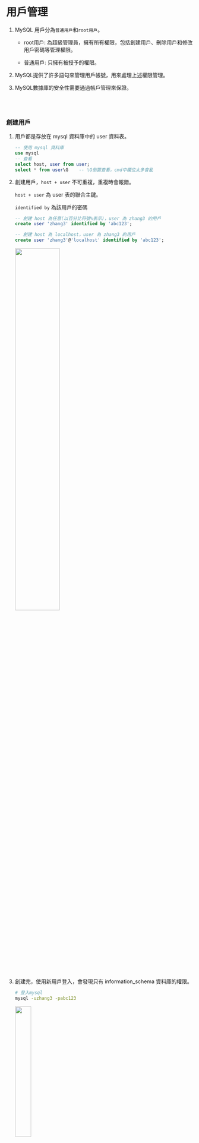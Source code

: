 # 用戶管理

1. MySQL 用戶分為`普通用戶`和`root用戶`。

    * root用戶: 為超級管理員，擁有所有權限，包括創建用戶、刪除用戶和修改用戶密碼等管理權限。

    * 普通用戶: 只擁有被授予的權限。

2. MySQL提供了許多語句來管理用戶帳號，用來處理上述權限管理。

3. MySQL數據庫的安全性需要通過帳戶管理來保證。

<br/>

<br/>

### 創建用戶

1. 用戶都是存放在 mysql 資料庫中的 user 資料表。

    ```sql
    -- 使用 mysql 資料庫
    use mysql
    -- 查看
    select host, user from user;
    select * from user\G    -- \G倒置查看，cmd中欄位太多會亂
    ```


2. 創建用戶，`host + user` 不可重複，重複時會報錯。

    `host + user` 為 user 表的聯合主鍵。

    `identified by` 為該用戶的密碼

    ```sql
    -- 創建 host 為任意(以百分比符號%表示)，user 為 zhang3 的用戶
    create user 'zhang3' identified by 'abc123';

    -- 創建 host 為 localhost，user 為 zhang3 的用戶
    create user 'zhang3'@'localhost' identified by 'abc123';
    ```


    <img width='50%' src='../../_image/Snipaste_2023-11-20_11-44-22.png'>


3. 創建完，使用新用戶登入，會發現只有 information_schema 資料庫的權限。

    ```sh
    # 登入mysql
    mysql -uzhang3 -pabc123
    ```

    <img width='30%' src='../../_image/Snipaste_2023-11-20_11-55-13.png'>

<br/>

<br/>


### 更新用戶名
此功能基本比較少用，因為只能修改 user 表中的使用者名稱。 主鍵是 `host + user`，所以 where 條件要設好。
```sql
update user set user = 'wang5' where user = 'zhang3' and host = '%';
```

### 刪除用戶
相當於刪除 user 表中的數據。

```sql
-- host沒指定的話，是預設刪除 'zhang3'@'%'
drop user 'zhang3';

-- 刪除指定 host + user 用戶
drop user 'zhang3'@'localhost';
```

`注意:` 不推薦使用 DELETE ... FROM 的方式刪除，因為會有殘存資料沒有刪除乾淨，所以最好是使用 DROP。

<br/>

<br/>

### 記得刷新權限

若`修改用戶名`或是`刪除用戶名`之後，必須要下此命令，刷新權限。
```sql
-- sql
flush privileges;
```

<br/>

<br/>

### 修改自己的密碼
先登入需要修改的用戶，再修改密碼
```sql
alter user user() identified by 'abcabc';
```

補充: 密碼是儲存在 `authentication_string` 這個欄位中，並且有經過加密處裡。

<img src='../../_image/Snipaste_2023-11-20_13-22-40.png'>

<br/>

<br/>

### 修改別的用戶密碼
需要透過 root 修改其他的用戶密碼。建議 user 和 host 都要指定

```sql
alter user 'zhang3'@'%' identified by 'abcabc';
```

<br/>

<br/>

---

<br/>

<br/>

# 權限管理

簡單理解就是，MySQL 只允許做權限以內的事情，例如只允許 SELECT 操作，就不能另外執行 UPDATE 操作。

### 授予權限

給用戶授權的方式有2種:

1. 賦予用戶授權角色

2. 直接授權給用戶

<br/>

<br/>

### MySQL 權限大致分類

|種類|設置權限|
|--|--|
|表權限|Select, Insert, Update, Delete, Create, Drop, Grant, References, Index, Alter|
|列權限|Select, Insert, Update, References|
|過程權限|Execute, Alter Routine, Grant|

<br/>

<br/>

### 權限設置原則

1. 指授予能`滿足需要的最小權限`。

2. 創建用戶的時候，`限制用戶的登入主機(host)`。

3. 為每個用戶設置`滿足密碼複雜度的密碼`。

4. 定期清理不需要的用戶，回收權限或刪除用戶。

<br/>

<br/>

### 查看權限列表
查看所有可用的權限列表
```sql
-- 顯示 MySQL 資料庫伺服器上可用的全域權限清單。
show privileges;
```

`查看用戶被授予的權限` (常用)
```sql
-- 當前用戶
show grants;
-- 指定用戶
show grants FOR '用戶名'@'主機名';
```

<br/>

<br/>

授權命令: 

```sql
-- 授權
GRANT 權限1, 權限2... ON 數據庫名稱.表名稱 TO 用戶名@用戶地址 [identified by '密碼'];

-- 補充: 若沒有該用戶，則會自動創建一個
```

舉例
```sql
-- dbtest資料庫中，賦予 select, update 權限給 zhang3
grant select, update on dbtest.* to 'zhang3'@'%';

-- dbtest資料庫中，賦予所有權限給 zhang3
grant all privileges on dbtest.* to 'zhang3'@'%';

-- 所有資料庫中，賦予所有權限給 zhang3
grant all privileges on *.* to 'zhang3'@'%';
```

`注意` : 預設是只有 root 才有賦予權限的能力，如果需要`賦予權限`的權限，需要添加 `WITH GRANT OPTION` 選項:

```sql
-- 這樣 zhang3 也有賦予其他用戶權限的能力
grant all privileges on *.* to 'zhang3'@'%' with grant option;
```


<br/>

<br/>


### 撤銷權限
```sql
REVOKE 權限類型 ON 數據庫名稱.表名 FROM '使用者名稱'@'主機';
```

舉例

```sql
revoke update, delete on *.* from 'zhang3'@'%';
```

<br/>

<br/>

# 權限控制實現原理

1. MySQL 透過`權限表`來控制用戶對資料庫的訪問，權限表放在 `mysql` 這個資料庫中。

2. 有關的表有以下幾個:

    * user : 用戶帳號和權限資訊。
    
    * db : 資料庫層級的授權。
    
    * tables_priv : 表層級的授權。
    
    * columns_priv : 列層級的授權。

    * procs_priv : 過程權限(Store Procedure, Function等權限)。

3. 在 MySQL 服務啟動時，會將上述這些表加載到記憶體當中。


<br>

<br/>

# 資料庫訪問控制流程

正常情況下，分為兩個階段: `連接核實階段` 和 `請求核實階段`。

### 連接核實階段
1. 用戶連接 MySQL 時，用戶會提供用戶名、主機地址、用戶密碼，MySQL 收到用戶請求後，會使用 `user 表中的 host , user , authentication_string 這三個欄位去檢查用戶端提供的訊息`。


2. 如果檢查失敗則拒絕訪問，若檢查成功，則接受連接，進入`請求核實階段`等待用戶請求。

### 請求核實階段
1. 在此階段，每個請求訪問時，服務器都會檢查請求要執行什麼操作、是否有足夠的權限操作，故`服務器就會依據範圍去讀取 user , db , tables_priv , columns_priv 等表`，檢查是否有權限。

2. 由 user 表先檢查，若有權限直接允許執行，若沒權限則往下一張 db 表查，查詢粒度由範圍大至小為: 

    1. user : 用戶帳號和權限資訊。
    
    2. db : 資料庫層級的授權。
    
    3. tables_priv : 表層級的授權。
    
    4. columns_priv : 列層級的授權。


<br/>

<br/>


# 角色管理

角色是 8.0 後引入的功能，在 MySQL 中，`角色是權限的集合`，可以為角色添加或移除權限，而用戶可以被賦予角色。

角色的優點是`方便管理擁有相同權限的用戶`。

<img width='70%'  src='../../_image/Snipaste_2023-11-20_17-56-17.png'>

<br/>

<br/>

### 創建角色 + 賦予角色權限 + 賦予用戶角色
創建使用 `create role` 關鍵字
```sql
create role 角色名稱[@主機地址];
```

步驟
```sql
-- 創建 manager 角色
create role 'manager'@'%';

-- 賦予角色權限
grant all privileges on dbtest.* to 'manager'@'%';

-- 賦予用戶角色
grant 'manager'@'%' to 'zhang3'@'%';
```

流程到這邊，還不會啟用，原因是 `MySQL 預設用戶在被賦予角色後，需要進行手動啟用`，如下:

```sql
-- 方法1 手動指定用戶啟用(建議)
set default role all to 'zhang3'@'%';

-- 方法2 將自動啟用開啟
set global activate_all_roles_on_login = ON;

show variables like 'activate_all_roles_on_login';
```

設定完後，用戶需要重新登入才能看到新設定的權限，可以使用 `select current_role()` 檢查是否成功。


<br/>

<br/>

### 查看當前角色
查看當前角色，呈上，假如尚未手動啟用角色則會顯示 `none`
```sql
select current_role();
```

<br/>

<br/>

### 設置強制的角色(Mandatory Role)
強制給每個創建的用戶一個預設角色，不需要手動配置。`強制角色無法被 REVOKE 或 DROP`，此功能較少使用。

```sql
-- my.ini 配置文件
[mysqld]
mandatory_roles='role1,role2@localhost,role3@%';
```


<br/>

<br/>

### 查看角色目前有的權限
和查看用戶語法一樣，直接用角色名去查
```sql
-- 查看角色
show grants for 'manager'@'%';

-- 查看用戶
show grants for 'zhang3'@'%';
```

`注意`: 角色和用戶相同，共用儲存在 user 資料表當中。
```sql
select host, user from user;
```

<img width='70%' src='../../_image/Snipaste_2023-11-20_18-24-35.png'>


<br/>

<br/>

### 撤銷角色權限
```sql
revoke all privileges on dbtest.* from 'manager'@'%';
```

<br/>

<br/>

### 撤銷用戶的角色
用戶本身不能撤銷自己的角色
```sql
revoke 'manager'@'%' from 'zhang3'@'%';
```

<br/>

<br/>

### 刪除角色
```sql
drop role 'manager'@'%';
```
